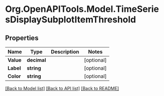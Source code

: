 # Org.OpenAPITools.Model.TimeSeriesDisplaySubplotItemThreshold

## Properties

Name | Type | Description | Notes
------------ | ------------- | ------------- | -------------
**Value** | **decimal** |  | [optional] 
**Label** | **string** |  | [optional] 
**Color** | **string** |  | [optional] 

[[Back to Model list]](../README.md#documentation-for-models) [[Back to API list]](../README.md#documentation-for-api-endpoints) [[Back to README]](../README.md)

